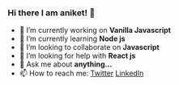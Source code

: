 ### Hi there I am aniket! 👋



- 🔭 I’m currently working on **Vanilla Javascript**  
- 🌱 I’m currently learning **Node js**
- 👯 I’m looking to collaborate on  **Javascript**  
- 🤔 I’m looking for help with **React js**
- 💬 Ask me about __anything...__
- 📫 How to reach me: [Twitter](https://twitter.com/anirket) [LinkedIn](https://www.linkedin.com/in/aniket-kulkarni-908557188/)


